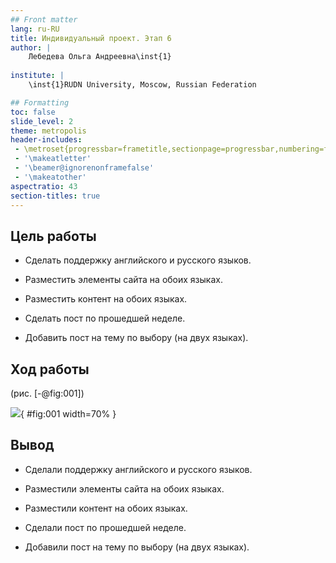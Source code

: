 ```yaml
---
## Front matter
lang: ru-RU
title: Индивидуальный проект. Этап 6
author: |
	Лебедева Ольга Андреевна\inst{1}
	
institute: |
	\inst{1}RUDN University, Moscow, Russian Federation

## Formatting
toc: false
slide_level: 2
theme: metropolis
header-includes: 
 - \metroset{progressbar=frametitle,sectionpage=progressbar,numbering=fraction}
 - '\makeatletter'
 - '\beamer@ignorenonframefalse'
 - '\makeatother'
aspectratio: 43
section-titles: true
---
```


## Цель работы 

- Сделать поддержку английского и русского языков.

- Разместить элементы сайта на обоих языках.

- Разместить контент на обоих языках.

- Сделать пост по прошедшей неделе.

- Добавить пост на тему по выбору (на двух языках).

## Ход работы

(рис. [-@fig:001])


![](1.png){ #fig:001 width=70% }


## Вывод

- Сделали поддержку английского и русского языков.

- Разместили элементы сайта на обоих языках.

- Разместили контент на обоих языках.

- Сделали пост по прошедшей неделе.

- Добавили пост на тему по выбору (на двух языках).